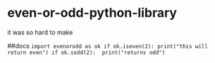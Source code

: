 # even-or-odd-python-library
it was so hard to make

##docs
`import evenorodd as ok
if ok.iseven(2):
  print("this will return even")
if ok.sodd(2): 
  print("returns odd")
`
